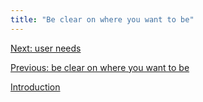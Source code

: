 ```yaml
---
title: "Be clear on where you want to be"
---
```



[Next: user needs](/principle-3)

[Previous: be clear on where you want to be](/principle-1)

[Introduction](/index)
